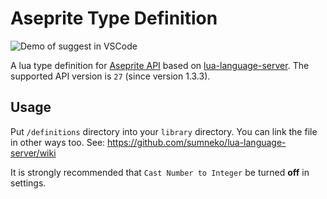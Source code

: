 # Aseprite Type Definition

![Demo of suggest in VSCode](https://gyazo.com/2a91bc263590356d218dbeae3209cfb8.gif)

A lua type definition for [Aseprite API](https://www.aseprite.org/api/) based on [lua-language-server](https://github.com/sumneko/lua-language-server).
The supported API version is `27` (since version 1.3.3).

## Usage

Put `/definitions` directory into your `library` directory. You can link the file in other ways too.
See: https://github.com/sumneko/lua-language-server/wiki

It is strongly recommended that `Cast Number to Integer` be turned **off** in settings.